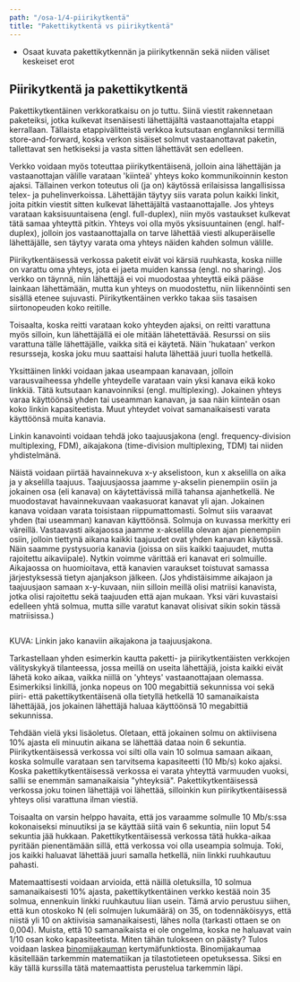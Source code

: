 ```yaml
---
path: "/osa-1/4-piirikytkentä"
title: "Pakettikytkentä vs piirikytkentä"
---
```

<text-box variant='learningObjectives' name='Oppimistavoitteet'>

* Osaat kuvata pakettikytkennän ja piirikytkennän sekä niiden väliset keskeiset erot

</text-box>

## Piirikytkentä ja pakettikytkentä

Pakettikytkentäinen verkkoratkaisu on jo tuttu. Siinä viestit rakennetaan paketeiksi, jotka kulkevat itsenäisesti lähettäjältä vastaanottajalta etappi kerrallaan. Tällaista etappivälitteistä verkkoa kutsutaan englanniksi termillä store-and-forward, koska verkon sisäiset solmut vastaanottavat paketin, tallettavat sen hetkiseksi ja vasta sitten lähettävät sen edelleen.

Verkko voidaan myös toteuttaa piirikytkentäisenä, jolloin aina lähettäjän ja vastaanottajan välille varataan 'kiinteä' yhteys koko kommunikoinnin keston ajaksi. Tällainen verkon toteutus oli (ja on) käytössä erilaisissa langallisissa telex- ja puhelinverkoissa. Lähettäjän täytyy siis varata polun kaikki linkit, joita pitkin viestit sitten kulkevat lähettäjältä vastaanottajalle. Jos yhteys varataan kaksisuuntaisena (engl. full-duplex), niin myös vastaukset kulkevat tätä samaa yhteyttä pitkin. Yhteys voi olla myös yksisuuntainen (engl. half-duplex), jolloin jos vastaanottajalla on tarve lähettää viesti alkuperäiselle lähettäjälle, sen täytyy varata oma yhteys näiden kahden solmun välille.

Piirikytkentäisessä verkossa paketit eivät voi kärsiä ruuhkasta, koska niille on varattu oma yhteys, jota ei jaeta muiden kanssa (engl. no sharing). Jos verkko on täynnä, niin lähettäjä ei voi muodostaa yhteyttä eikä pääse lainkaan lähettämään, mutta kun yhteys on muodostettu, niin liikennöinti sen sisällä etenee sujuvasti. Piirikytkentäinen verkko takaa siis tasaisen siirtonopeuden koko reitille.

Toisaalta, koska reitti varataan koko yhteyden ajaksi, on reitti varattuna myös silloin, kun lähettäjällä ei ole mitään lähetettävää. Resurssi on siis varattuna tälle lähettäjälle, vaikka sitä ei käytetä. Näin 'hukataan' verkon resursseja, koska joku muu saattaisi haluta lähettää juuri tuolla hetkellä.

Yksittäinen linkki voidaan jakaa useampaan kanavaan, jolloin varausvaiheessa yhdelle yhteydelle varataan vain yksi kanava eikä koko linkkiä. Tätä kutsutaan kanavoinniksi (engl. multiplexing). Jokainen yhteys varaa käyttöönsä yhden tai useamman kanavan, ja saa näin kiinteän osan koko linkin kapasiteetista. Muut yhteydet voivat samanaikaisesti varata käyttöönsä muita kanavia.

Linkin kanavointi voidaan tehdä joko taajuusjakona (engl. frequency-division multiplexing, FDM), aikajakona (time-division multiplexing, TDM) tai niiden yhdistelmänä.

Näistä voidaan piirtää havainnekuva x-y akselistoon, kun x akselilla on aika ja y akselilla taajuus. Taajuusjaossa jaamme y-akselin pienempiin osiin ja jokainen osa (eli kanava) on käytettävissä millä tahansa ajanhetkellä. Ne muodostavat havainnekuvaan vaakasuorat kanavat yli ajan. Jokainen kanava voidaan varata toisistaan riippumattomasti. Solmut siis varaavat yhden (tai useamman) kanavan käyttöönsä. Solmuja on kuvassa merkitty eri väreillä. Vastaavasti aikajaossa jaamme x-akselilla olevan ajan pienempiin osiin, jolloin tiettynä aikana kaikki taajuudet ovat yhden kanavan käytössä. Näin saamme pystysuoria kanavia (joissa on siis kaikki taajuudet, mutta rajoitettu aikaviipale). Nytkin voimme värittää eri kanavat eri solmuille. Aikajaossa on huomioitava, että kanavien varaukset toistuvat samassa järjestyksessä tietyn ajanjakson jälkeen.  (Jos yhdistäisimme aikajaon ja taajuusjaon samaan x-y-kuvaan, niin silloin meillä olisi matriisi kanavista, jotka olisi rajoitettu sekä taajuuden että ajan mukaan. Yksi väri kuvastaisi edelleen yhtä solmua, mutta sille varatut kanavat olisivat sikin sokin tässä matriisissa.)

<img src="../img/1-4-aikajako-vs-taajuusjako.svg" alt="">

KUVA:  Linkin jako kanaviin aikajakona ja taajuusjakona.


Tarkastellaan yhden esimerkin kautta paketti- ja piirikytkentäisten verkkojen välityskykyä tilanteessa, jossa meillä on useita lähettäjiä, joista kaikki eivät lähetä koko aikaa, vaikka niillä on 'yhteys' vastaanottajaan olemassa. Esimerkiksi linkillä, jonka nopeus on 100 megabittiä sekunnissa voi sekä piiri- että pakettikytkentäisenä olla tietyllä hetkellä 10 samanaikaista lähettäjää, jos jokainen lähettäjä haluaa käyttöönsä 10 megabittiä sekunnissa. 

Tehdään vielä yksi lisäoletus. Oletaan, että jokainen solmu on aktiivisena 10% ajasta eli minuutin aikana se lähettää dataa noin 6 sekuntia. Piirikytkentäisessä verkossa voi silti olla vain 10 solmua samaan aikaan, koska solmulle varataan sen tarvitsema kapasiteetti (10 Mb/s) koko ajaksi.
Koska pakettikytkentäisessä verkossa ei varata yhteyttä varmuuden vuoksi, sallii se enemmän samanaikaisia "yhteyksiä". Pakettikytkentäisessä verkossa joku toinen lähettäjä voi lähettää, silloinkin kun piirikytkentäisessä yhteys olisi varattuna ilman viestiä.

Toisaalta on varsin helppo havaita, että jos varaamme solmulle 10 Mb/s:ssa kokonaiseksi minuutiksi ja se käyttää siitä vain 6 sekuntia, niin loput 54 sekuntia jää hukkaan. Pakettikytkentäisessä verkossa tätä hukka-aikaa pyritään pienentämään sillä, että verkossa voi olla useampia solmuja. Toki, jos kaikki haluavat lähettää juuri samalla hetkellä, niin linkki ruuhkautuu pahasti.

Matemaattisesti voidaan arvioida, että näillä oletuksilla, 10 solmua samanaikaisesti 10% ajasta, pakettikytkentäinen verkko kestää noin 35 solmua, ennenkuin linkki ruuhkautuu liian usein. Tämä arvio perustuu siihen, että kun otoskoko N (eli solmujen lukumäärä) on 35, on todennäköisyys, että niistä yli 10 on aktiivisia samanaikaisesti, lähes nolla (tarkasti ottaen se on 0,004). Muista, että 10 samanaikaista ei ole ongelma, koska ne haluavat vain 1/10 osan koko kapasiteetista. Miten tähän tulokseen on päästy? Tulos voidaan laskea [binomijakauman](https://fi.wikipedia.org/wiki/Binomijakauma) kertymäfunktiosta. Binomijakaumaa käsitellään tarkemmin matematiikan ja tilastotieteen opetuksessa. Siksi en käy tällä kurssilla tätä matemaattista perustelua tarkemmin läpi.


<quiz id="2f4e0ca4-2883-51f9-9384-9fce36e7872f"></quiz>







